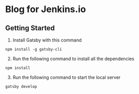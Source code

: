 # Blog for Jenkins.io

## Getting Started
1. Install Gatsby with this command
```
npm install -g gatsby-cli
```
2. Run the following command to install all the dependencies
```
npm install
```
3. Run the following command to start the local server
```
gatsby develop
```
